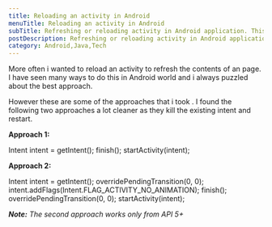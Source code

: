 ```yaml
---
title: Reloading an activity in Android
menuTitle: Reloading an activity in Android
subTitle: Refreshing or reloading activity in Android application. This might be important in the case of refreshing data in the activity.
postDescription: Refreshing or reloading activity in Android application. This might be important in the case of refreshing data in the activity.
category: Android,Java,Tech
---
```

More often i wanted to reload an activity to refresh the contents of an page. I have seen many ways to do this in Android world and i always puzzled about the best approach.

However these are some of the approaches that i took . I found the following two approaches a lot cleaner as they kill the existing intent and restart.

**Approach 1:**

Intent intent = getIntent();
finish();
startActivity(intent);

**Approach 2:**

Intent intent = getIntent();
overridePendingTransition(0, 0);
intent.addFlags(Intent.FLAG\_ACTIVITY\_NO\_ANIMATION);
finish();
overridePendingTransition(0, 0);
startActivity(intent);

_**Note:** The second approach works only from API 5+_